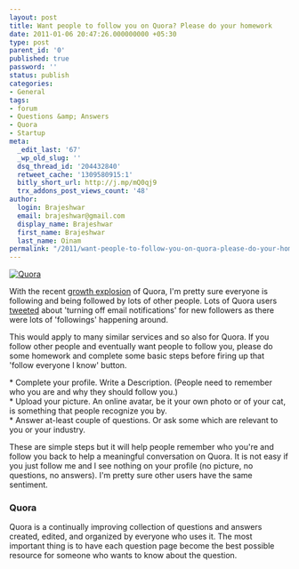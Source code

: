 ```yaml
---
layout: post
title: Want people to follow you on Quora? Please do your homework
date: 2011-01-06 20:47:26.000000000 +05:30
type: post
parent_id: '0'
published: true
password: ''
status: publish
categories:
- General
tags:
- forum
- Questions &amp; Answers
- Quora
- Startup
meta:
  _edit_last: '67'
  _wp_old_slug: ''
  dsq_thread_id: '204432840'
  retweet_cache: '1309580915:1'
  bitly_short_url: http://j.mp/mQ0qj9
  trx_addons_post_views_count: '48'
author:
  login: Brajeshwar
  email: brajeshwar@gmail.com
  display_name: Brajeshwar
  first_name: Brajeshwar
  last_name: Oinam
permalink: "/2011/want-people-to-follow-you-on-quora-please-do-your-homework/"
---
```

<p><a href="http://www.quora.com/Brajeshwar-Oinam"><img src="/static/2011/01/quora.png" alt="Quora" class="alignright" /></a></p>
<p>With the recent <a href="http://techcrunch.com/2011/01/05/quora-surge/">growth explosion</a> of Quora, I'm pretty sure everyone is following and being followed by lots of other people. Lots of Quora users <a href="http://twitter.com/#!/search/quora">tweeted</a> about 'turning off email notifications' for new followers as there were lots of 'followings' happening around.</p>
<p>This would apply to many similar services and so also for Quora. If you follow other people and eventually want people to follow you, please do some homework and complete some basic steps before firing up that 'follow everyone I know' button.</p>
<p>* Complete your profile. Write a Description. (People need to remember who you are and why they should follow you.)<br />
* Upload your picture. An online avatar, be it your own photo or of your cat, is something that people recognize you by.<br />
* Answer at-least couple of questions. Or ask some which are relevant to you or your industry.</p>
<p>These are simple steps but it will help people remember who you're and follow you back to help a meaningful conversation on Quora. It is not easy if you just follow me and I see nothing on your profile (no picture, no questions, no answers). I'm pretty sure other users have the same sentiment.</p>
<h3>Quora</h3>
<p>Quora is a continually improving collection of questions and answers created, edited, and organized by everyone who uses it. The most important thing is to have each question page become the best possible resource for someone who wants to know about the question.</p>
